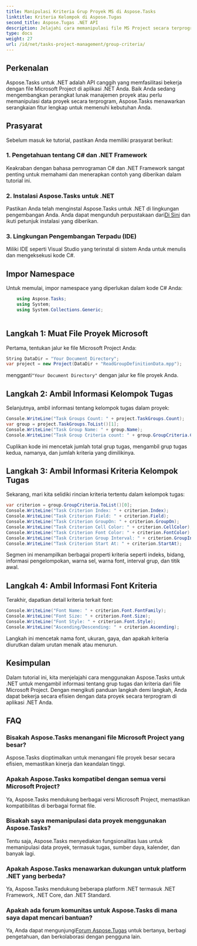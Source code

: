 ```yaml
---
title: Manipulasi Kriteria Grup Proyek MS di Aspose.Tasks
linktitle: Kriteria Kelompok di Aspose.Tugas
second_title: Aspose.Tugas .NET API
description: Jelajahi cara memanipulasi file MS Project secara terprogram di .NET menggunakan Aspose.Tasks. Ambil contoh langkah demi langkah informasi kelompok tugas dan kriteria.
type: docs
weight: 27
url: /id/net/tasks-project-management/group-criteria/
---
```

## Perkenalan
Aspose.Tasks untuk .NET adalah API canggih yang memfasilitasi bekerja dengan file Microsoft Project di aplikasi .NET Anda. Baik Anda sedang mengembangkan perangkat lunak manajemen proyek atau perlu memanipulasi data proyek secara terprogram, Aspose.Tasks menawarkan serangkaian fitur lengkap untuk memenuhi kebutuhan Anda.
## Prasyarat
Sebelum masuk ke tutorial, pastikan Anda memiliki prasyarat berikut:
### 1. Pengetahuan tentang C# dan .NET Framework
Keakraban dengan bahasa pemrograman C# dan .NET Framework sangat penting untuk memahami dan menerapkan contoh yang diberikan dalam tutorial ini.
### 2. Instalasi Aspose.Tasks untuk .NET
 Pastikan Anda telah menginstal Aspose.Tasks untuk .NET di lingkungan pengembangan Anda. Anda dapat mengunduh perpustakaan dari[Di Sini](https://releases.aspose.com/tasks/net/) dan ikuti petunjuk instalasi yang diberikan.
### 3. Lingkungan Pengembangan Terpadu (IDE)
Miliki IDE seperti Visual Studio yang terinstal di sistem Anda untuk menulis dan mengeksekusi kode C#.

## Impor Namespace
Untuk memulai, impor namespace yang diperlukan dalam kode C# Anda:
```csharp
    using Aspose.Tasks;
    using System;
    using System.Collections.Generic;
    
```
## Langkah 1: Muat File Proyek Microsoft
Pertama, tentukan jalur ke file Microsoft Project Anda:
```csharp
String DataDir = "Your Document Directory";
var project = new Project(DataDir + "ReadGroupDefinitionData.mpp");
```
 mengganti`"Your Document Directory"` dengan jalur ke file proyek Anda.
## Langkah 2: Ambil Informasi Kelompok Tugas
Selanjutnya, ambil informasi tentang kelompok tugas dalam proyek:
```csharp
Console.WriteLine("Task Groups Count: " + project.TaskGroups.Count);
var group = project.TaskGroups.ToList()[1];
Console.WriteLine("Task Group Name: " + group.Name);
Console.WriteLine("Task Group Criteria count: " + group.GroupCriteria.Count);
```
Cuplikan kode ini mencetak jumlah total grup tugas, mengambil grup tugas kedua, namanya, dan jumlah kriteria yang dimilikinya.
## Langkah 3: Ambil Informasi Kriteria Kelompok Tugas
Sekarang, mari kita selidiki rincian kriteria tertentu dalam kelompok tugas:
```csharp
var criterion = group.GroupCriteria.ToList()[0];
Console.WriteLine("Task Criterion Index: " + criterion.Index);
Console.WriteLine("Task Criterion Field: " + criterion.Field);
Console.WriteLine("Task Criterion GroupOn: " + criterion.GroupOn);
Console.WriteLine("Task Criterion Cell Color: " + criterion.CellColor);
Console.WriteLine("Task Criterion Font Color: " + criterion.FontColor);
Console.WriteLine("Task Criterion Group Interval: " + criterion.GroupInterval);
Console.WriteLine("Task Criterion Start At: " + criterion.StartAt);
```
Segmen ini menampilkan berbagai properti kriteria seperti indeks, bidang, informasi pengelompokan, warna sel, warna font, interval grup, dan titik awal.
## Langkah 4: Ambil Informasi Font Kriteria
Terakhir, dapatkan detail kriteria terkait font:
```csharp
Console.WriteLine("Font Name: " + criterion.Font.FontFamily);
Console.WriteLine("Font Size: " + criterion.Font.Size);
Console.WriteLine("Font Style: " + criterion.Font.Style);
Console.WriteLine("Ascending/Descending: " + criterion.Ascending);
```
Langkah ini mencetak nama font, ukuran, gaya, dan apakah kriteria diurutkan dalam urutan menaik atau menurun.

## Kesimpulan
Dalam tutorial ini, kita menjelajahi cara menggunakan Aspose.Tasks untuk .NET untuk mengambil informasi tentang grup tugas dan kriteria dari file Microsoft Project. Dengan mengikuti panduan langkah demi langkah, Anda dapat bekerja secara efisien dengan data proyek secara terprogram di aplikasi .NET Anda.
## FAQ
### Bisakah Aspose.Tasks menangani file Microsoft Project yang besar?
Aspose.Tasks dioptimalkan untuk menangani file proyek besar secara efisien, memastikan kinerja dan keandalan tinggi.
### Apakah Aspose.Tasks kompatibel dengan semua versi Microsoft Project?
Ya, Aspose.Tasks mendukung berbagai versi Microsoft Project, memastikan kompatibilitas di berbagai format file.
### Bisakah saya memanipulasi data proyek menggunakan Aspose.Tasks?
Tentu saja, Aspose.Tasks menyediakan fungsionalitas luas untuk memanipulasi data proyek, termasuk tugas, sumber daya, kalender, dan banyak lagi.
### Apakah Aspose.Tasks menawarkan dukungan untuk platform .NET yang berbeda?
Ya, Aspose.Tasks mendukung beberapa platform .NET termasuk .NET Framework, .NET Core, dan .NET Standard.
### Apakah ada forum komunitas untuk Aspose.Tasks di mana saya dapat mencari bantuan?
 Ya, Anda dapat mengunjungi[Forum Aspose.Tugas](https://forum.aspose.com/c/tasks/15) untuk bertanya, berbagi pengetahuan, dan berkolaborasi dengan pengguna lain.